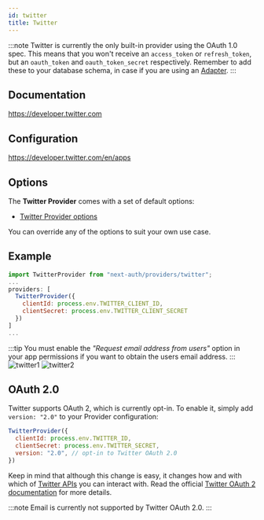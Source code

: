 ```yaml
---
id: twitter
title: Twitter
---
```


:::note
Twitter is currently the only built-in provider using the OAuth 1.0 spec. This means that you won't receive an `access_token` or `refresh_token`, but an `oauth_token` and `oauth_token_secret` respectively. Remember to add these to your database schema, in case if you are using an [Adapter](https://authjs.dev/reference/adapters).
:::

## Documentation

https://developer.twitter.com

## Configuration

https://developer.twitter.com/en/apps

## Options

The **Twitter Provider** comes with a set of default options:

- [Twitter Provider options](https://github.com/nextauthjs/next-auth/blob/v4/packages/next-auth/src/providers/twitter.ts)

You can override any of the options to suit your own use case.

## Example

```js
import TwitterProvider from "next-auth/providers/twitter";
...
providers: [
  TwitterProvider({
    clientId: process.env.TWITTER_CLIENT_ID,
    clientSecret: process.env.TWITTER_CLIENT_SECRET
  })
]
...
```

:::tip
You must enable the _"Request email address from users"_ option in your app permissions if you want to obtain the users email address.
:::
![twitter1](https://i.imgur.com/fdzU9k6.png)
![twitter2](https://user-images.githubusercontent.com/55143799/168702338-a95912a7-b689-4680-aa2c-6306fe3c2ec7.jpeg)

## OAuth 2.0

Twitter supports OAuth 2, which is currently opt-in. To enable it, simply add `version: "2.0"` to your Provider configuration:

```js
TwitterProvider({
  clientId: process.env.TWITTER_ID,
  clientSecret: process.env.TWITTER_SECRET,
  version: "2.0", // opt-in to Twitter OAuth 2.0
})
```

Keep in mind that although this change is easy, it changes how and with which of [Twitter APIs](https://developer.twitter.com/en/docs/api-reference-index) you can interact with. Read the official [Twitter OAuth 2 documentation](https://developer.twitter.com/en/docs/authentication/oauth-2-0) for more details.

:::note
Email is currently not supported by Twitter OAuth 2.0.
:::
